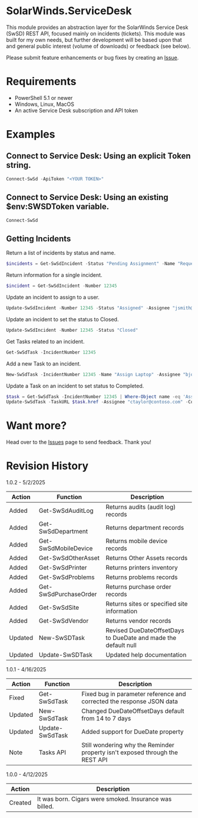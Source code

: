 # SolarWinds.ServiceDesk

This module provides an abstraction layer for the SolarWinds Service Desk (SwSD) REST API, focused mainly on incidents (tickets). This module was built for my own needs, but further development will be based upon that and general public interest (volume of downloads) or feedback (see below).

Please submit feature enhancements or bug fixes by creating an [Issue](https://github.com/Skatterbrainz/SolarWinds.ServiceDesk/issues).

# Requirements

* PowerShell 5.1 or newer
* Windows, Linux, MacOS
* An active Service Desk subscription and API token

# Examples

## Connect to Service Desk: Using an explicit Token string.

```powershell
Connect-SwSd -ApiToken "<YOUR TOKEN>"
```

## Connect to Service Desk: Using an existing $env:SWSDToken variable.

```powershell
Connect-SwSd
```

## Getting Incidents

Return a list of incidents by status and name.

```powershell
$incidents = Get-SwSdIncident -Status "Pending Assignment" -Name "Request for New User Account"
```

Return information for a single incident.

```powershell
$incident = Get-SwSdIncident -Number 12345
```

Update an incident to assign to a user.

```powershell
Update-SwSdIncident -Number 12345 -Status "Assigned" -Assignee "jsmith@contoso.com"
```

Update an incident to set the status to Closed.

```powershell
Update-SwSdIncident -Number 12345 -Status "Closed"
```

Get Tasks related to an incident.

```powershell
Get-SwSdTask -IncidentNumber 12345
```

Add a new Task to an incident.

```powershell
New-SwSdTask -IncidentNumber 12345 -Name "Assign Laptop" -Assignee "bjones@contoso.com" -DueDateOffsetDays 7
```

Update a Task on an incident to set status to Completed.

```powershell
$task = Get-SwSdTask -IncidentNumber 12345 | Where-Object name -eq 'Assign Laptop'
Update-SwSdTask -TaskURL $task.href -Assignee "ctaylor@contoso.com" -Completed
```

# Want more? 

Head over to the [Issues](https://github.com/Skatterbrainz/SolarWinds.ServiceDesk/issues) page to send feedback. Thank you!

# Revision History

1.0.2 - 5/2/2025

| Action  | Function              | Description                                                          |
| ------- | --------------------- | -------------------------------------------------------------------- |
| Added   | Get-SwSdAuditLog      | Returns audits (audit log) records                                   |
| Added   | Get-SwSdDepartment    | Returns department records                                           |
| Added   | Get-SwSdMobileDevice  | Returns mobile device records                                        |
| Added   | Get-SwSdOtherAsset    | Returns Other Assets records                                         |
| Added   | Get-SwSdPrinter       | Returns printers inventory                                           |
| Added   | Get-SwSdProblems      | Returns problems records                                             |
| Added   | Get-SwSdPurchaseOrder | Returns purchase order records                                       |
| Added   | Get-SwSdSite          | Returns sites or specified site information                          |
| Added   | Get-SwSdVendor        | Returns vendor records                                               |
| Updated | New-SwSDTask          | Revised DueDateOffsetDays to DueDate and made the default null       |
| Updated | Update-SwSDTask       | Updated help documentation                                           |

1.0.1 - 4/16/2025

| Action  | Function        | Description                                                                  |
| ------- | --------------- | ---------------------------------------------------------------------------- |
| Fixed   | Get-SwSdTask    | Fixed bug in parameter reference and corrected the response JSON data        |
| Updated | New-SwSdTask    | Changed DueDateOffsetDays default from 14 to 7 days                          |
| Updated | Update-SwSdTask | Added support for DueDate property                                           |
| Note    | Tasks API       | Still wondering why the Reminder property isn't exposed through the REST API |

1.0.0 - 4/12/2025

| Action  | Description                                            |
| ------- | ------------------------------------------------------ |
| Created | It was born. Cigars were smoked. Insurance was billed. |
